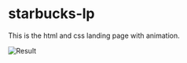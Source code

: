 # starbucks-lp
This is the html and css landing page with animation. 

![Result](https://im6.ezgif.com/tmp/ezgif-6-669c96584095.gif)
